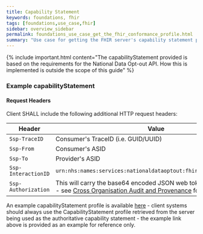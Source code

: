 ```yaml
---
title: Capability Statement
keywords: foundations, fhir
tags: [foundations,use_case,fhir]
sidebar: overview_sidebar
permalink: foundations_use_case_get_the_fhir_conformance_profile.html
summary: "Use case for getting the FHIR server's capability statement profile."
---
```


{% include important.html content="The capabilityStatement provided is based on the requirements for the National Data Opt-out API. How this is implemented is outside the scope of this guide" %}


### Example capabilityStatement


<script src="https://gist.github.com/IOPS-DEV/af36c2f3f03a2b0641af9961f46073ea.js"></script>

#### Request Headers ####

Client SHALL include the following additional HTTP request headers:

| Header               | Value |
|----------------------|-------|
| `Ssp-TraceID`        | Consumer's TraceID (i.e. GUID/UUID) |
| `Ssp-From`           | Consumer's ASID |
| `Ssp-To`             | Provider's ASID |
| `Ssp-InteractionID`  | `urn:nhs:names:services:nationaldataoptout:fhir:rest:read:metadata`|
| `Ssp-Authorization`  | This will carry the base64 encoded JSON web token required for audit - see [Cross Organisation Audit and Provenance](https://nhsconnect.github.io/FHIR-NOO-API/development_security_jwt.html) for details. |

An example capabilityStatement profile is available [here](https://nhsconnect.github.io/FHIR-NOO-API/Examples/NDOP-CapabilityStatement-Example-1.xml) - client systems should always use the CapabilityStatement profile retrieved from the server being used as the authoritative capability statement - the example link above is provided as an example for reference only.

